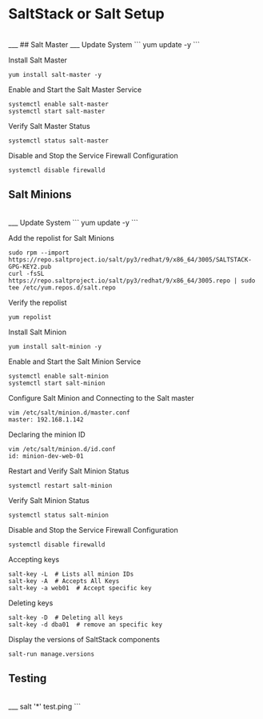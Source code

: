 # SaltStack or Salt Setup  
  
<br />
___
## Salt Master  
___
Update System
```
yum update -y
```

Install Salt Master
```
yum install salt-master -y
```

Enable and Start the Salt Master Service
```
systemctl enable salt-master
systemctl start salt-master
```

Verify Salt Master Status
```
systemctl status salt-master
```

Disable and Stop the Service Firewall Configuration
```
systemctl disable firewalld
```
  
## Salt Minions  
<br />
___
Update System
```
yum update -y
```

Add the repolist for Salt Minions
```
sudo rpm --import https://repo.saltproject.io/salt/py3/redhat/9/x86_64/3005/SALTSTACK-GPG-KEY2.pub
curl -fsSL https://repo.saltproject.io/salt/py3/redhat/9/x86_64/3005.repo | sudo tee /etc/yum.repos.d/salt.repo
```

Verify the repolist
```
yum repolist
```

Install Salt Minion
```
yum install salt-minion -y
```

Enable and Start the Salt Minion Service
```
systemctl enable salt-minion
systemctl start salt-minion
```

Configure Salt Minion and Connecting to the Salt master
```
vim /etc/salt/minion.d/master.conf
master: 192.168.1.142
```

Declaring the minion ID
```
vim /etc/salt/minion.d/id.conf
id: minion-dev-web-01
```

Restart and Verify Salt Minion Status
```
systemctl restart salt-minion
```

Verify Salt Minion Status
```
systemctl status salt-minion
```

Disable and Stop the Service Firewall Configuration
```
systemctl disable firewalld
```
  
Accepting keys  
```
salt-key -L  # Lists all minion IDs
salt-key -A  # Accepts All Keys 
salt-key -a web01  # Accept specific key
```
  
Deleting keys  
```
salt-key -D  # Deleting all keys
salt-key -d dba01  # remove an specific key
```

Display the versions of SaltStack components
```
salt-run manage.versions
```
  
## Testing  
<br />
___
salt '*' test.ping
```
